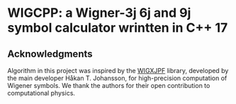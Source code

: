 # WIGCPP: a Wigner-3j 6j and 9j symbol calculator wrintten in C++ 17

## Acknowledgments

Algorithm in this project was inspired by the [WIGXJPF](https://fy.chalmers.se/subatom/wigxjpf/) library, 
developed by the main developer Håkan T. Johansson, for high-precision computation of Wigener symbols.
We thank the authors for their open contribution to computational physics.
